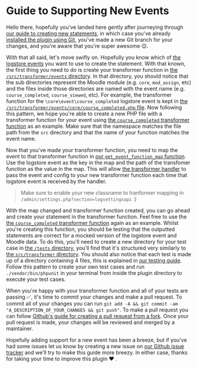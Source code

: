 # Guide to Supporting New Events
Hello there, hopefully you've landed here gently after journeying through [our guide to creating new statements](new-statements.md), in which case you've already [installed the plugin using Git](install-with-git.md), you've made a new Git branch for your changes, and you're aware that you're super awesome 😉.

With that all said, let's move swifly on. Hopefully you know which of [the logstore events](https://docs.moodle.org/dev/Event_2#Existing_events) you want to use to create the statement. With that known, the first thing you need to do is create your transformer function in [the `/src/transformer/events` directory](../src/transformer/events). In that directory, you should notice that the sub directories represent the Moodle module (e.g. `core`, `mod_assign`, etc) and the files inside those directories are named with the event name (e.g. `course_completed`, `course_viewed`, etc). For example, the transformer function for the `\core\event\course_completed` logstore event is kept in [the `/src/transformer/events/core/course_completed.php` file](../src/transformer/events/core/course_completed.php). Now following this pattern, we hope you're able to create a new PHP file with a transformer function for your event using [the `course_completed` transformer function](../src/transformer/events/core/course_completed.php) as an example. Make sure that the namespace matches the file path from the `src` directory and that the name of your function matches the event name.

Now that you've made your transformer function, you need to map the event to that transformer function in [our `get_event_function_map` function](../src/transformer/get_event_function_map.php). Use the logstore event as the key in the map and the path of the transfomer function as the value in the map. This will allow [the transformer handler](../src/transformer/handler.php) to pass the event and config to your new transformer function each time that logstore event is received by the handler.

> Make sure to enable your new classname to tranformer mapping in `/admin/settings.php?section=logsettingxapi` :)

With the map changed and transformer function created, you can go ahead and create your statement in the transformer function. Feel free to use the [the `course_completed` transformer function](../src/transformer/events/core/course_completed.php) again as an example. Whilst you're creating this function, you should be testing that the outputted statements are correct for a mocked version of the logstore event and Moodle data. To do this, you'll need to create a new directory for your test case in [the `/tests` directory](../tests), you'll find that it's structured very similarly to [the `src/transformer` directory](../src/transformer). You should also notice that each test is made up of a directory containing 4 files, this is explained in [our testing guide](testing.md). Follow this pattern to create your own test cases and run `./vendor/bin/phpunit` in your terminal from inside the plugin directory to execute your test cases.

When you're happy with your transformer function and all of your tests are passing ✅, it's time to commit your changes and make a pull request. To commit all of your changes you can run `git add -A && git commit -am "A_DESCRIPTION_OF_YOUR_CHANGES && git push"`. To make a pull request you can follow [Github's guide for creating a pull request from a fork](https://help.github.com/articles/creating-a-pull-request-from-a-fork/). Once your pull request is made, your changes will be reviewed and merged by a maintainer.

Hopefully adding support for a new event has been a breeze, but if you've had some issues let us know by creating a new issue on [our Github issue tracker](https://github.com/xAPI-vle/moodle-logstore_xapi/issues) and we'll try to make this guide more breezy. In either case, thanks for taking your time to improve this plugin ❤️ .
